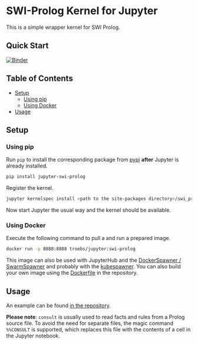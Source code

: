 # SWI-Prolog Kernel for Jupyter

This is a simple wrapper kernel for SWI Prolog.

## Quick Start

[![Binder](https://mybinder.org/badge_logo.svg)](https://mybinder.org/v2/git/https%3A%2F%2Fdbgit.prakinf.tu-ilmenau.de%2Fertr8623%2Fjupyter-swi-prolog.git/master)

## Table of Contents

- [Setup](#setup)
    - [Using pip](#using-pip)
    - [Using Docker](#using-docker)
- [Usage](#usage)

## Setup

### Using pip

Run `pip` to install the corresponding package from [pypi](https://pypi.org/project/jupyter-swi-prolog/) **after**
Jupyter is already installed.

```bash
pip install jupyter-swi-prolog
```

Register the kernel.

```bash
jupyter kernelspec install <path to the site-packages directory>/swi_prolog_kernel
```

Now start Jupyter the usual way and the kernel should be available.

### Using Docker

Execute the following command to pull a and run a prepared image.

```bash
docker run -p 8888:8888 troebs/jupyter:swi-prolog
```

This image can also be used with JupyterHub and the
[DockerSpawner / SwarmSpawner](https://github.com/jupyterhub/dockerspawner)
and probably with the
[kubespawner](https://github.com/jupyterhub/kubespawner).
You can also build your own image using the [Dockerfile](Dockerfile) in the repository.

## Usage

An example can be found [in the repository](example/).

**Please note**: `consult` is usually used to read facts and rules from a Prolog source file. To avoid the need for
separate files, the magic command `%%CONSULT` is supported, which replaces this file with the contents of a cell in the
Jupyter notebook.
